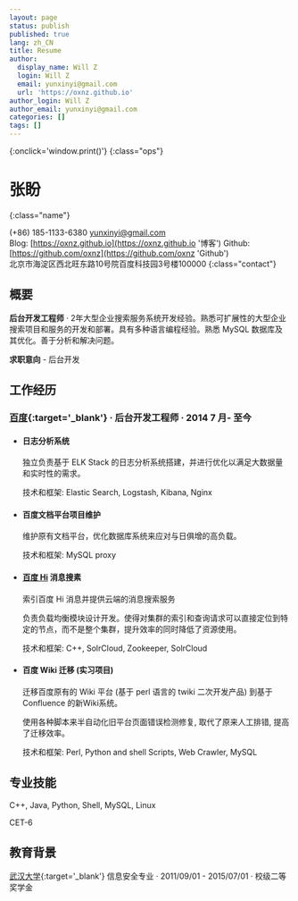 ```yaml
---
layout: page
status: publish
published: true
lang: zh_CN
title: Resume
author:
  display_name: Will Z
  login: Will Z
  email: yunxinyi@gmail.com
  url: 'https://oxnz.github.io'
author_login: Will Z
author_email: yunxinyi@gmail.com
categories: []
tags: []
---
```


<style type="text/css">
strong {
	font-weight: 600;
}

.post-header {
	margin-bottom: 0;
}

.post-title {
	display: none;
}

.post-content .ops {
	float: right;
}

.post-content .ops > a:not(:last-child) {
	padding-right: 5px;
}

.post-content .name {
	font-size: 28px;
	line-height: 40px;
	font-weight: 400;
}

.post-content .contact {
	color: #666;
	font-size: 14px;
	line-height: 20px;
}

.post-content h1,
.post-content h2,
.post-content h3,
.post-content h4,
.post-content h5,
.post-content h6 {
	font-family: 'Helvetica Neue', Helvetica, Arial, sans-serif;
	font-weight: 600;
}

.post-content h2 {
	font-size: 17px;
	line-height: 28px;
	padding-bottom: 4px;
	border-bottom: 1px solid #ededed;
}

.post-content h3 {
	font-size: 16px;
	line-height: 22px;
}

.post-content h4 {
	font-size: 15px;
	line-height: 22px;
}

@media print {
	.site-header,
	.post-content .lang,
	.site-footer {
		display: none;
	}
}
</style>

[<i class="fa fa-language"></i>](/resume/ '英文简历')
[<i class="fa fa-print"></i>](# '打印简历'){:onclick='window.print()'}
[<i class="fa fa-download"></i>](/assets/resume.pdf '下载简历')
{:class="ops"}

# 张盼
{:class="name"}

<i class="fa fa-fw fa-phone"></i> (+86) 185-1133-6380
<i class="fa fa-fw fa-envelope-o"></i> [yunxinyi@gmail.com](mailto:yunxinyi@gmail.com)
<br/>
<i class="fa fa-fw fa-globe"></i> Blog: [https://oxnz.github.io](https://oxnz.github.io '博客')
Github: [https://github.com/oxnz](https://github.com/oxnz 'Github')
<br/>
<i class="fa fa-fw fa-map-marker"></i> 北京市海淀区西北旺东路10号院百度科技园3号楼100000
{:class="contact"}

## 概要

**后台开发工程师** &middot; 2年大型企业搜索服务系统开发经验。熟悉可扩展性的大型企业搜索项目和服务的开发和部署。具有多种语言编程经验。熟悉 MySQL 数据库及其优化。善于分析和解决问题。

**求职意向** - 后台开发

## 工作经历

### [百度](https://www.baidu.com){:target='_blank'} &middot; 后台开发工程师 &middot; 2014 7 月- 至今

* #### 日志分析系统

	独立负责基于 ELK Stack 的日志分析系统搭建，并进行优化以满足大数据量和实时性的需求。

	技术和框架: Elastic Search, Logstash, Kibana, Nginx

* #### 百度文档平台项目维护

	维护原有文档平台，优化数据库系统来应对与日俱增的高负载。

	技术和框架: MySQL proxy

* #### [百度 Hi](https://im.baidu.com) 消息搜素

	索引百度 Hi 消息并提供云端的消息搜索服务

	负责负载均衡模块设计开发。使得对集群的索引和查询请求可以直接定位到特定的节点，而不是整个集群，提升效率的同时降低了资源使用。

	技术和框架: C++, SolrCloud, Zookeeper, SolrCloud

* #### 百度 Wiki 迁移 (实习项目)

	迁移百度原有的 Wiki 平台 (基于 perl 语言的 twiki 二次开发产品) 到基于 Confluence 的新Wiki系统。

	使用各种脚本来半自动化旧平台页面错误检测修复, 取代了原来人工排错, 提高了迁移效率。

	技术和框架: Perl, Python and shell Scripts, Web Crawler, MySQL

## 专业技能

C++, Java, Python, Shell, MySQL, Linux

CET-6

## 教育背景

<i class="fa fa-university"></i> [武汉大学](http://www.whu.edu.cn/){:target='_blank'}
<i class="fa fa-graduation-cap"></i> 信息安全专业
&middot; 2011/09/01 - 2015/07/01 &middot; 校级二等奖学金
